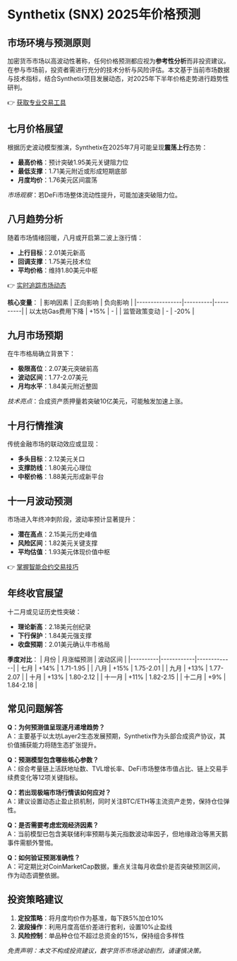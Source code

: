 # Synthetix (SNX) 2025年价格预测

## 市场环境与预测原则
加密货币市场以高波动性著称，任何价格预测都应视为**参考性分析**而非投资建议。在参与市场前，投资者需进行充分的技术分析与风险评估。本文基于当前市场数据与技术指标，结合Synthetix项目发展动态，对2025年下半年价格走势进行趋势性研判。

👉 [获取专业交易工具](https://bit.ly/okx_welcome)

## 七月价格展望
根据历史波动模型推演，Synthetix在2025年7月可能呈现**震荡上行**态势：
- **最高价格**：预计突破1.95美元关键阻力位
- **最低支撑**：1.71美元附近或形成短期底部
- **月度均价**：1.76美元区间震荡

*市场观察*：若DeFi市场整体流动性提升，可能加速突破阻力位。

## 八月趋势分析
随着市场情绪回暖，八月或开启第二波上涨行情：
- **上行目标**：2.01美元新高
- **回调支撑**：1.75美元技术位
- **平均价格**：维持1.80美元中枢

👉 [实时追踪市场动态](https://bit.ly/okx_welcome)

**核心变量**：
| 影响因素        | 正向影响 | 负向影响 |
|----------------|----------|----------|
| 以太坊Gas费用下降 | +15%    | -        |
| 监管政策变动     | -        | -20%     |

## 九月市场预期
在牛市格局确立背景下：
- **极限高位**：2.07美元突破前高
- **波动区间**：1.77-2.07美元
- **月均水平**：1.84美元附近整固

*技术亮点*：合成资产质押量若突破10亿美元，可能触发加速上涨。

## 十月行情推演
传统金融市场的联动效应或显现：
- **多头目标**：2.12美元关口
- **支撑防线**：1.80美元心理位
- **中枢价格**：1.88美元形成新平台

## 十一月波动预测
市场进入年终冲刺阶段，波动率预计显著提升：
- **潜在高点**：2.15美元历史峰值
- **风险区间**：1.82美元关键支撑
- **平均估值**：1.93美元体现价值中枢

👉 [掌握智能合约交易技巧](https://bit.ly/okx_welcome)

## 年终收官展望
十二月或见证历史性突破：
- **理论新高**：2.18美元创纪录
- **下行保护**：1.84美元强支撑
- **收盘预期**：2.01美元确认牛市格局

**季度对比**：
| 月份     | 月涨幅预测 | 波动区间    |
|----------|------------|-------------|
| 七月     | +14%       | 1.71-1.95   |
| 八月     | +15%       | 1.75-2.01   |
| 九月     | +13%       | 1.77-2.07   |
| 十月     | +13%       | 1.80-2.12   |
| 十一月   | +11%       | 1.82-2.15   |
| 十二月   | +9%        | 1.84-2.18   |

## 常见问题解答
**Q：为何预测值呈现逐月递增趋势？**  
A：主要基于以太坊Layer2生态发展预期，Synthetix作为头部合成资产协议，其价值捕获能力将随生态扩张提升。

**Q：预测模型包含哪些核心参数？**  
A：综合考量链上活跃地址数、TVL增长率、DeFi市场整体市值占比、链上交易手续费变化等12项关键指标。

**Q：若出现极端市场行情该如何应对？**  
A：建议设置动态止盈止损机制，同时关注BTC/ETH等主流资产走势，保持仓位弹性。

**Q：是否需要考虑宏观经济因素？**  
A：当前模型已包含美联储利率预期与美元指数波动率因子，但地缘政治等黑天鹅事件需额外警惕。

**Q：如何验证预测准确性？**  
A：可定期比对CoinMarketCap数据，重点关注每月收盘价是否突破预测区间，作为动态调整依据。

## 投资策略建议
1. **定投策略**：将月度均价作为基准，每下跌5%加仓10%
2. **波段操作**：利用月度高低价差进行套利，设置10%止盈线
3. **风险控制**：单品种仓位不超过总资金的15%，保持组合多样性

*免责声明：本文不构成投资建议，数字货币市场波动剧烈，请谨慎决策。*